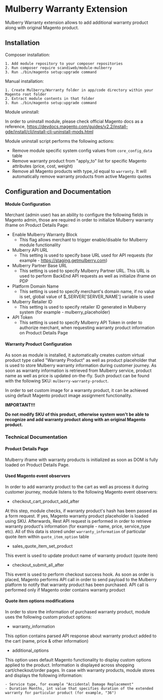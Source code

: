 # Mulberry Warranty Extension

Mulberry Warranty extension allows to add additional warranty product along with original Magento product.

## Installation

Composer installation:

```
1. Add module repository to your composer repositories
2. Run composer require scandiweb/module-mulberry
3. Run ./bin/magento setup:upgrade command
```

Manual installation:

```
1. Create Mulberry/Warranty folder in app/code directory within your Magento root folder
2. Extract module contents in that folder
3. Run ./bin/magento setup:upgrade command
```

Module uninstall:

In order to uninstall module, please check official Magento docs as a reference,
https://devdocs.magento.com/guides/v2.2/install-gde/install/cli/install-cli-uninstall-mods.html

Module uninstall script performs the following actions:
- Remove module specific system config values from `core_config_data` table
- Remove warranty product from "apply_to" list for specific Magento attributes (price, cost, weight)
- Remove all Magento products with type_id equal to `warranty`. It will automatically remove warranty products from active Magento quotes

## Configuration and Documentation

#### Module Configuration

Merchant (admin user) has an ability to configure the following fields in Magento admin, those are required in order to initialize Mulberry warranty iframe on Product Details Page:
- Enable Mulberry Warranty Block
    - This flag allows merchant to trigger enable/disable for Mulberry module functionality
- Mulberry API URL
    - This setting is used to specify base URL used for API requests (for example - https://staging.getmulberry.com)
- Mulberry Partner Base URL
    - This setting is used to specify Mulberry Partner URL. This URL is used to perform BackEnd API requests as well as initialize iframe on PDP
- Platform Domain Name
    - This setting is used to specify merchant's domain name, if no value is set, global value of $_SERVER['SERVER_NAME'] variable is used
- Mulberry Retailer ID
    - This setting is used to specify retailer ID generated in Mulberry system (for example - mulberry_placeholder)
- API Token
    - This setting is used to specify Mulberry API Token in order to authorize merchant, when requesting warranty product information on Product Details Page

#### Warranty Product Configuration

As soon as module is installed, it automatically creates custom virtual product type called "Warranty Product" as well as product placeholder that is used to store Mulberry warranty information during customer journey. As soon as warranty information is retrieved from Mulberry service, product name as well as price is updated on-the-fly. Such product can be found with the following SKU: `mulberry-warranty-product`.

In order to set custom image for a warranty product, it can be achieved using default Magento product image assignment functionality.

**IMPORTANT!!!**

**Do not modify SKU of this product, otherwise system won't be able to recognize and add warranty product along with an original Magento product.**

### Technical Documentation

#### Product Details Page
Mulberry iframe with warranty products is initialized as soon as DOM is fully loaded on Product Details Page.

#### Used Magento event observers

In order to add warranty product to the cart as well as process it during customer journey, module listens to the following Magento event observers:

- checkout_cart_product_add_after

At this step, module checks, if warranty product's hash has been passed as a form request. If yes, Magento warranty product placeholder is loaded using SKU. Afterwards, Rest API request is performed in order to retrieve warranty product's information (for example - name, price, service_type etc). All of this data is stored under `warranty_information` of particular quote item within `quote_item_option` table

- sales_quote_item_set_product

This event is used to update product name of warranty product (quote item)

- checkout_submit_all_after

This event is used to perform checkout success hook. As soon as order is placed, Magento performs API call in order to send payload to the Mulberry platform to notify that warranty product has been purchased. API call is performed only if Magento order contains warranty product

#### Quote item options modifications

In order to store the information of purchased warranty product, module uses the following custom product options:

- warranty_information

This option contains parsed API response about warranty product added to the cart (name, price & other information)

- additional_options

This option uses default Magento functionality to display custom options applied to the product. Information is displayed across shopping cart/checkout/order pages. In case with warranty products, module stores and displays the following information:

    - Service type, for example "Accidental Damage Replacement"
    - Duration Months, int value that specifies duration of the extended warranty for particular product (for example, "36")
